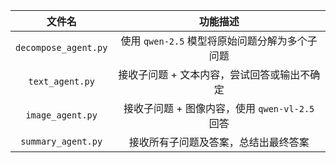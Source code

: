 |        文件名        |                    功能描述                    |
| :------------------: | :--------------------------------------------: |
| `decompose_agent.py` | 使用 `qwen-2.5` 模型将原始问题分解为多个子问题 |
|   `text_agent.py`    |  接收子问题 + 文本内容，尝试回答或输出不确定   |
|   `image_agent.py`   | 接收子问题 + 图像内容，使用 `qwen-vl-2.5` 回答 |
|  `summary_agent.py`  |      接收所有子问题及答案，总结出最终答案      |